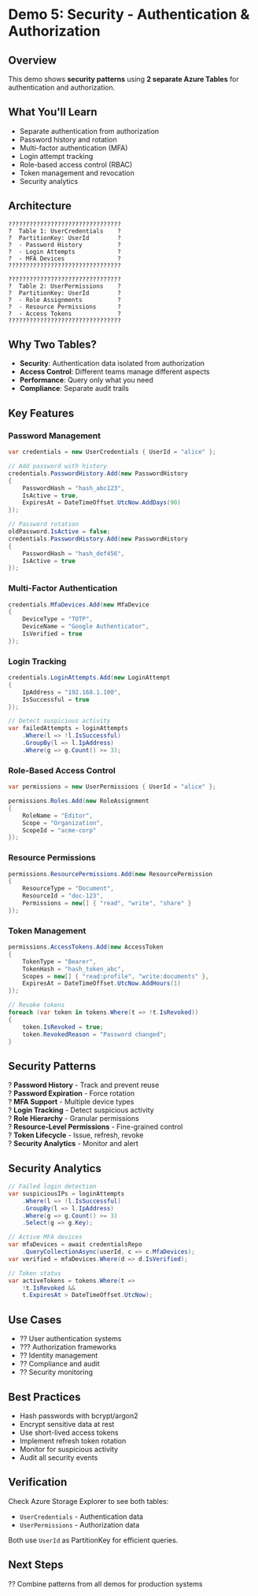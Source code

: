 # Demo 5: Security - Authentication & Authorization

## Overview
This demo shows **security patterns** using **2 separate Azure Tables** for authentication and authorization.

## What You'll Learn
- Separate authentication from authorization
- Password history and rotation
- Multi-factor authentication (MFA)
- Login attempt tracking
- Role-based access control (RBAC)
- Token management and revocation
- Security analytics

## Architecture
```
????????????????????????????????
?  Table 1: UserCredentials    ?
?  PartitionKey: UserId        ?
?  - Password History          ?
?  - Login Attempts            ?
?  - MFA Devices               ?
????????????????????????????????

????????????????????????????????
?  Table 2: UserPermissions    ?
?  PartitionKey: UserId        ?
?  - Role Assignments          ?
?  - Resource Permissions      ?
?  - Access Tokens             ?
????????????????????????????????
```

## Why Two Tables?
- **Security**: Authentication data isolated from authorization
- **Access Control**: Different teams manage different aspects
- **Performance**: Query only what you need
- **Compliance**: Separate audit trails

## Key Features

### Password Management
```csharp
var credentials = new UserCredentials { UserId = "alice" };

// Add password with history
credentials.PasswordHistory.Add(new PasswordHistory
{
    PasswordHash = "hash_abc123",
    IsActive = true,
    ExpiresAt = DateTimeOffset.UtcNow.AddDays(90)
});

// Password rotation
oldPassword.IsActive = false;
credentials.PasswordHistory.Add(new PasswordHistory
{
    PasswordHash = "hash_def456",
    IsActive = true
});
```

### Multi-Factor Authentication
```csharp
credentials.MfaDevices.Add(new MfaDevice
{
    DeviceType = "TOTP",
    DeviceName = "Google Authenticator",
    IsVerified = true
});
```

### Login Tracking
```csharp
credentials.LoginAttempts.Add(new LoginAttempt
{
    IpAddress = "192.168.1.100",
    IsSuccessful = true
});

// Detect suspicious activity
var failedAttempts = loginAttempts
    .Where(l => !l.IsSuccessful)
    .GroupBy(l => l.IpAddress)
    .Where(g => g.Count() >= 3);
```

### Role-Based Access Control
```csharp
var permissions = new UserPermissions { UserId = "alice" };

permissions.Roles.Add(new RoleAssignment
{
    RoleName = "Editor",
    Scope = "Organization",
    ScopeId = "acme-corp"
});
```

### Resource Permissions
```csharp
permissions.ResourcePermissions.Add(new ResourcePermission
{
    ResourceType = "Document",
    ResourceId = "doc-123",
    Permissions = new[] { "read", "write", "share" }
});
```

### Token Management
```csharp
permissions.AccessTokens.Add(new AccessToken
{
    TokenType = "Bearer",
    TokenHash = "hash_token_abc",
    Scopes = new[] { "read:profile", "write:documents" },
    ExpiresAt = DateTimeOffset.UtcNow.AddHours(1)
});

// Revoke tokens
foreach (var token in tokens.Where(t => !t.IsRevoked))
{
    token.IsRevoked = true;
    token.RevokedReason = "Password changed";
}
```

## Security Patterns
? **Password History** - Track and prevent reuse  
? **Password Expiration** - Force rotation  
? **MFA Support** - Multiple device types  
? **Login Tracking** - Detect suspicious activity  
? **Role Hierarchy** - Granular permissions  
? **Resource-Level Permissions** - Fine-grained control  
? **Token Lifecycle** - Issue, refresh, revoke  
? **Security Analytics** - Monitor and alert  

## Security Analytics
```csharp
// Failed login detection
var suspiciousIPs = loginAttempts
    .Where(l => !l.IsSuccessful)
    .GroupBy(l => l.IpAddress)
    .Where(g => g.Count() >= 3)
    .Select(g => g.Key);

// Active MFA devices
var mfaDevices = await credentialsRepo
    .QueryCollectionAsync(userId, c => c.MfaDevices);
var verified = mfaDevices.Where(d => d.IsVerified);

// Token status
var activeTokens = tokens.Where(t => 
    !t.IsRevoked && 
    t.ExpiresAt > DateTimeOffset.UtcNow);
```

## Use Cases
- ?? User authentication systems
- ??? Authorization frameworks
- ?? Identity management
- ?? Compliance and audit
- ?? Security monitoring

## Best Practices
- Hash passwords with bcrypt/argon2
- Encrypt sensitive data at rest
- Use short-lived access tokens
- Implement refresh token rotation
- Monitor for suspicious activity
- Audit all security events

## Verification
Check Azure Storage Explorer to see both tables:
- `UserCredentials` - Authentication data
- `UserPermissions` - Authorization data

Both use `UserId` as PartitionKey for efficient queries.

## Next Steps
?? Combine patterns from all demos for production systems
